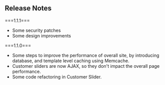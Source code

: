 Release Notes
-----------------

===1.1.1===
- Some security patches
- Some design improvements

===1.1.0===
- Some steps to improve the performance of overall site, by introducing database, and template level caching using Memcache.
- Customer sliders are now AJAX, so they don't impact the overall page performance.
- Some code refactoring in Customer Slider.

